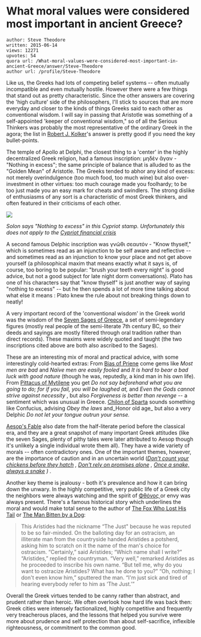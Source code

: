 # What moral values were considered most important in ancient Greece?

	author: Steve Theodore
	written: 2015-06-14
	views: 12271
	upvotes: 54
	quora url: /What-moral-values-were-considered-most-important-in-ancient-Greece/answer/Steve-Theodore
	author url: /profile/Steve-Theodore


Like us, the Greeks had lots of competing belief systems -- often mutually incompatible and even mutually hostile. However there were a few things that stand out as pretty characteristic. Since the other answers are covering the 'high culture' side of the philosophers, I'll stick to sources that are more everyday and closer to the kinds of things Greeks said to each other as conventional wisdom. I will say in passing that Aristotle was something of a self-appointed 'keeper of conventional wisdom," so of all the Serious Thinkers was probably the most representative of the ordinary Greek in the agora; the list in [Robert J. Kolker](https://www.quora.com/profile/Robert-J-Kolker)'s answer is pretty good if you need the key bullet-points.

The temple of Apollo at Delphi, the closest thing to a 'center' in the highly decentralized Greek religion, had a famous inscription: μηδὲν ἄγαν - "Nothing in excess"; the same principle of balance that is alluded to as the "Golden Mean" of Aristotle. The Greeks tended to abhor any kind of excess: not merely overindulgence (too much food, too much wine) but also over-investment in other virtues: too much courage made you foolhardy; to be too just made you an easy mark for cheats and swindlers. The strong dislike of enthusiasms of any sort is a characteristic of most Greek thinkers, and often featured in their criticisms of each other.

![](https://qph.fs.quoracdn.net/main-qimg-b4dc4149c1eca08427b9f911acbd9098)

_Solon says "Nothing to excess" in this Cypriot stamp. Unfortunately this does not apply to the_ _[Cypriot financial crisis](https://en.wikipedia.org/wiki/2012%E2%80%9313_Cypriot_financial_crisis)_ 

A second famous Delphic inscription was γνῶθι σεαυτόν - "Know thyself," which is sometimes read as an injunction to be self aware and reflective -- and sometimes read as an injunction to know your place and not get above yourself (a philosophical maxim that means exactly what it says is, of course, too boring to be popular: "brush your teeth every night" is good advice, but not a good subject for late night dorm conversations). Plato has one of his characters say that "know thyself" is just another way of saying "nothing to excess" -- but he then spends a lot of more time talking about what else it means : Plato knew the rule about not breaking things down to neatly!

A very important record of the 'conventional wisdom' in the Greek world was the wisdom of the [Seven Sages of Greece](https://en.wikipedia.org/wiki/Seven_Sages_of_Greece), a set of semi-legendary figures (mostly real people of the semi-literate 7th century BC, so their deeds and sayings are mostly filtered through oral tradition rather than direct records). These maxims were widely quoted and taught (the two inscriptions cited above are both also ascribed to the Sages).

These are an interesting mix of moral and practical advice, with some interestingly cold-hearted extras: From [Bias of Priene](https://en.wikipedia.org/wiki/Bias_of_Priene) come gems like _Most men are bad_ and _Naïve men are easily fooled_ and _It is hard to bear a bad luck with good nature_  (though he was, reputedly, a kind man in his own life). From [Pittacus of Mytilene](https://en.wikipedia.org/wiki/Pittacus_of_Mytilene) you get _Do not say beforehand what you are going to do; for if you fail, you will be laughed at,_ and _Even the Gods cannot strive against necessity_ , but also _Forgiveness is better than revenge_  -- a sentiment which was unusual in Greece. [Chilon of Sparta](https://en.wikipedia.org/wiki/Chilon_of_Sparta) sounds something like Confucius, advising _Obey the laws_  and_Honor old age_ but also a very Delphic _Do not let your tongue outrun your sense._ 

[Aesop's Fable](http://www.aesopfables.com/aesopsel.html) also date from the half-literate period before the classical era, and they are a great snapshot of many important Greek attitudes (like the seven Sages, plenty of pithy tales were later attributed to Aesop though it's unlikely a single individual wrote them all). They have a wide variety of morals -- often contradictory ones. One of the important themes, however, are the importance of caution and in an uncertain world (_[Don't count your chickens before they hatch](http://www.aesopfables.com/cgi/aesop1.cgi?sel&TheMilkmaidandHerPail)_ _,_ _[Don't rely on promises alone](http://www.aesopfables.com/cgi/aesop1.cgi?sel&TheSwallowandtheCrow)_ _,_ _[Once a snake, always a snake](http://www.aesopfables.com/cgi/aesop1.cgi?sel&TheWoodmanandtheSerpent)_ _) ._ 

Another key theme is jealousy - both it's prevalence and how it can bring down the unwary. In the highly competitive, very public life of a Greek city the neighbors were always watching and the spirit of [Φθόνος ](https://en.wikipedia.org/wiki/Phthonus)or envy was always present. There's a famous historical story which underlines the moral and would make total sense to the author of [The Fox Who Lost His Tail](http://www.aesopfables.com/cgi/aesop1.cgi?sel&TheFoxWhoHadLostHisTail) or [The Man Bitten by a Dog](http://www.aesopfables.com/cgi/aesop1.cgi?sel&TheManBittenbyaDog):

> This Aristides had the nickname “The Just" because he was reputed to be so fair-minded. On the balloting day for an ostracism, an illiterate man from the countryside handed Aristides a potsherd, asking him to scratch on it the name of the man's choice for ostracism. “Certainly,” said Aristides; “Which name shall I write?” “Aristides,” replied the countryman. “Very well,” remarked Aristides as he proceeded to inscribe his own name. “But tell me, why do you want to ostracize Aristides? What has he done to you?” “Oh, nothing; I don't even know him,” sputtered the man. “I'm just sick and tired of hearing everybody refer to him as ‘The Just.’”

Overall the Greek virtues tended to be canny rather than abstract, and prudent rather than heroic. We often overlook how hard life was back then: Greek cities were intensely factionalized, highly competitive and frequently very treacherous places, and the lessons that helped you survive were more about prudence and self protection than about self-sacrifice, inflexible righteousness, or commitment to the common good.

